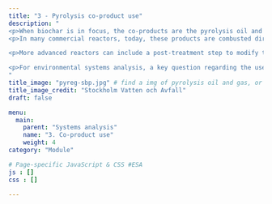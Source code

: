 ```yaml
---
title: "3 - Pyrolysis co-product use"
description: "
<p>When biochar is in focus, the co-products are the pyrolysis oil and gases.</p>
<p>In many commercial reactors, today, these products are combusted directly and a fraction of the released heat is used for <mark>sustainaing the pyrolysis</mark> reaction, <mark>drying</mark> the incoming biomass, and eventually, any excess heat can be recovered for <mark>space heating</mark>. In some cases, <mark>steam</mark> can be produced or a turbine can be added to convert thermal energy to <mark>electricity</mark>.</p>

<p>More advanced reactors can include a post-treatment step to modify the properties of the gases and oil (e.g. keywords, gas reforming, ). In these cases, the new chemicals obtained can be stored and later used as liquid fuel or material .</p>

<p>For environmental systems analysis, a key question regarding the use of co-products is to identify equivalent products on the markets, i.e. products with similar properties that they can substitute.</p>
"
title_image: "pyreg-sbp.jpg" # find a img of pyrolysis oil and gas, or a burner of it, or a condenser...
title_image_credit: "Stockholm Vatten och Avfall"
draft: false

menu:
  main:
    parent: "Systems analysis"
    name: "3. Co-product use"
    weight: 4
category: "Module"

# Page-specific JavaScript & CSS #ESA
js : []
css : []

---
```


